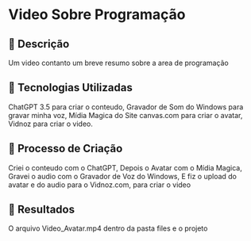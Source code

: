 # Video Sobre Programação

## 📒 Descrição
Um video contanto um breve resumo sobre a area de programação

## 🤖 Tecnologias Utilizadas
ChatGPT 3.5 para criar o conteudo,
Gravador de Som do Windows para gravar minha voz,
Mídia Magica do Site canvas.com para criar o avatar,
Vidnoz para criar o video.

## 🧐 Processo de Criação
Criei o conteudo com o ChatGPT,
Depois o Avatar com o Mídia Magica,
Gravei o audio com o Gravador de Voz do Windows,
E fiz o upload do avatar e do audio para o Vidnoz.com,
para criar o video

## 🚀 Resultados
O arquivo Video_Avatar.mp4 dentro da pasta files e o projeto